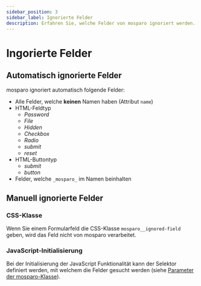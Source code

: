 ```yaml
---
sidebar_position: 3
sidebar_label: Ignorierte Felder
description: Erfahren Sie, welche Felder von mosparo ignoriert werden.
---
```


# Ingorierte Felder

## Automatisch ignorierte Felder

mosparo ignoriert automatisch folgende Felder:

- Alle Felder, welche **keinen** Namen haben (Attribut `name`)
- HTML-Feldtyp
  - _Password_
  - _File_
  - _Hidden_
  - _Checkbox_
  - _Radio_
  - _submit_
  - _reset_
- HTML-Buttontyp
  - _submit_ 
  - _button_
- Felder, welche `_mosparo_` im Namen beinhalten


## Manuell ignorierte Felder

### CSS-Klasse

Wenn Sie einem Formularfeld die CSS-Klasse `mosparo__ignored-field` geben, wird das Feld nicht von mosparo verarbeitet.

### JavaScript-Initialisierung

Bei der Initialisierung der JavaScript Funktionalität kann der Selektor definiert werden, mit welchem die Felder gesucht werden (siehe [Parameter der mosparo-Klasse](custom/#parameter-der-mosparo-klasse)).